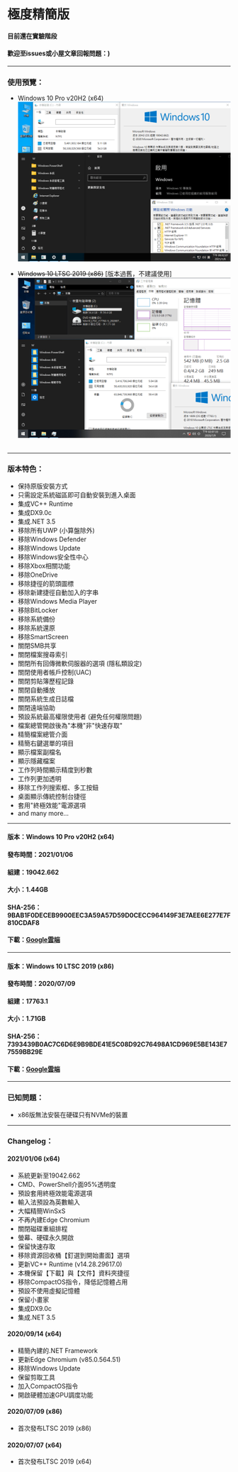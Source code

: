 # 極度精簡版

#### 目前還在實驗階段
#### 歡迎至issues或小屋文章回報問題：)

----

### 使用預覽：
- Windows 10 Pro v20H2 (x64)
![Win10_2009_(19042.662)_20210106.png](/preview/Win10_2009_(19042.662)_20210106.png)

- ~~Windows 10 LTSC 2019 (x86)~~ [版本過舊，不建議使用]
![Win10_LTSC_(17763.1)_x86_20200709.png](/preview/Win10_LTSC_(17763.1)_x86_20200709.png)<br><br>

----

### 版本特色：
- 保持原版安裝方式
- 只需設定系統磁區即可自動安裝到進入桌面
- 集成VC++ Runtime
- 集成DX9.0c
- 集成.NET 3.5
- 移除所有UWP (小算盤除外)
- 移除Windows Defender
- 移除Windows Update
- 移除Windows安全性中心
- 移除Xbox相關功能
- 移除OneDrive
- 移除捷徑的箭頭圖標
- 移除新建捷徑自動加入的字串
- 移除Windows Media Player
- 移除BitLocker
- 移除系統備份
- 移除系統還原
- 移除SmartScreen
- 關閉SMB共享
- 關閉檔案搜尋索引
- 關閉所有回傳微軟伺服器的選項 (隱私類設定)
- 關閉使用者帳戶控制(UAC)
- 關閉剪貼簿歷程記錄
- 關閉自動播放
- 關閉系統生成日誌檔
- 關閉遠端協助
- 預設系統最高權限使用者 (避免任何權限問題)
- 檔案總管開啟後為"本機"非"快速存取"
- 精簡檔案總管介面
- 精簡右鍵選單的項目
- 顯示檔案副檔名
- 顯示隱藏檔案
- 工作列時間顯示精度到秒數
- 工作列更加透明
- 移除工作列搜索框、多工按鈕
- 桌面顯示傳統控制台捷徑
- 套用"終極效能"電源選項
- and many more...

----

#### 版本：Windows 10 Pro v20H2 (x64)
#### 發布時間：2021/01/06
#### 組建：19042.662
#### 大小：1.44GB
#### SHA-256：9BAB1F0DECEB9900EEC3A59A57D59D0CECC964149F3E7AEE6E277E7F810CDAF8
#### 下載：[Google雲端](http://tiny.cc/win10_2009_20210106)

----

#### 版本：Windows 10 LTSC 2019 (x86)
#### 發布時間：2020/07/09
#### 組建：17763.1
#### 大小：1.71GB
#### SHA-256：7393439B0AC7C6D6E9B9BDE41E5C08D92C76498A1CD969E5BE143E77559BB29E
#### 下載：[Google雲端](http://tiny.cc/win10_ltsc_x86_20200709)

----

### 已知問題：
- x86版無法安裝在硬碟只有NVMe的裝置

----

### Changelog：
#### 2021/01/06 (x64)
- 系統更新至19042.662
- CMD、PowerShell介面95%透明度
- 預設套用終極效能電源選項
- 輸入法預設為英數輸入
- 大幅精簡WinSxS
- 不再內建Edge Chromium
- 關閉磁碟重組排程
- 螢幕、硬碟永久開啟
- 保留快速存取
- 移除資源回收桶【釘選到開始畫面】選項
- 更新VC++ Runtime (v14.28.29617.0)
- 本機保留【下載】與【文件】資料夾捷徑
- 移除CompactOS指令，降低記憶體占用
- 預設不使用虛擬記憶體
- 保留小畫家
- 集成DX9.0c
- 集成.NET 3.5

#### 2020/09/14 (x64)
- 精簡內建的.NET Framework
- 更新Edge Chromium (v85.0.564.51)
- 移除Windows Update
- 保留剪取工具
- 加入CompactOS指令
- 開啟硬體加速GPU調度功能

#### 2020/07/09 (x86)
- 首次發布LTSC 2019 (x86)

#### 2020/07/07 (x64)
- 首次發布LTSC 2019 (x64)
